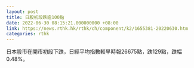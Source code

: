 ```yaml
---
layout: post
title: 日股初段跌逾100點
date: 2022-06-30 08:15:21.000000000 +08:00
link: https://news.rthk.hk/rthk/ch/component/k2/1655381-20220630.htm
categories: rthk
---
```


日本股市在開市初段下跌，日經平均指數較早時報26675點，跌129點，跌幅0.48%。
